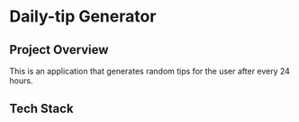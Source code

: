 # Daily-tip Generator
## Project Overview
This is an application that generates random tips for the user after every 24 hours.
## Tech Stack